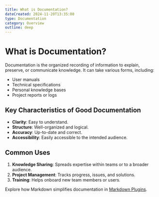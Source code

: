 ```yaml
---
title: What is Documentation?
dateCreated: 2024-11-20T13:35:00
type: Documentation
category: Overview
outline: deep
---
```


# What is Documentation?

Documentation is the organized recording of information to explain, preserve, or communicate knowledge. It can take various forms, including:
- User manuals
- Technical specifications
- Personal knowledge bases
- Project reports or logs

## Key Characteristics of Good Documentation
- **Clarity**: Easy to understand.
- **Structure**: Well-organized and logical.
- **Accuracy**: Up-to-date and correct.
- **Accessibility**: Easily accessible to the intended audience.

## Common Uses
1. **Knowledge Sharing**: Spreads expertise within teams or to a broader audience.
2. **Project Management**: Tracks progress, issues, and solutions.
3. **Training**: Helps onboard new team members or users.

Explore how Markdown simplifies documentation in [Markdown Plugins](md-plugins).
